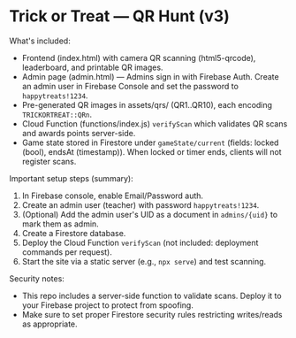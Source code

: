 # Trick or Treat — QR Hunt (v3)

What's included:
- Frontend (index.html) with camera QR scanning (html5-qrcode), leaderboard, and printable QR images.
- Admin page (admin.html) — Admins sign in with Firebase Auth. Create an admin user in Firebase Console and set the password to `happytreats!1234`.
- Pre-generated QR images in assets/qrs/ (QR1..QR10), each encoding `TRICKORTREAT::QRn`.
- Cloud Function (functions/index.js) `verifyScan` which validates QR scans and awards points server-side.
- Game state stored in Firestore under `gameState/current` (fields: locked (bool), endsAt (timestamp)). When locked or timer ends, clients will not register scans.

Important setup steps (summary):
1. In Firebase console, enable Email/Password auth.
2. Create an admin user (teacher) with password `happytreats!1234`.
3. (Optional) Add the admin user's UID as a document in `admins/{uid}` to mark them as admin.
4. Create a Firestore database.
5. Deploy the Cloud Function `verifyScan` (not included: deployment commands per request).
6. Start the site via a static server (e.g., `npx serve`) and test scanning.

Security notes:
- This repo includes a server-side function to validate scans. Deploy it to your Firebase project to protect from spoofing.
- Make sure to set proper Firestore security rules restricting writes/reads as appropriate.

